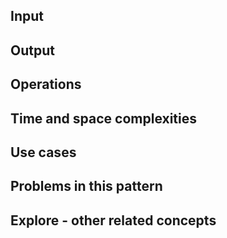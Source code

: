 ## Input

## Output

## Operations

## Time and space complexities

## Use cases

## Problems in this pattern

## Explore - other related concepts
